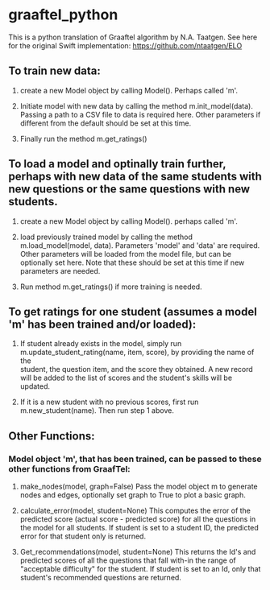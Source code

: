 # graaftel_python
This is a python translation of Graaftel algorithm by N.A. Taatgen. 
See here for the original Swift implementation: https://github.com/ntaatgen/ELO

## To train new data:

 1. create a new Model object by calling Model(). Perhaps called 'm'.

 2. Initiate model with new data by calling the method m.init_model(data). Passing a path to a CSV file to data is required here. Other parameters if different from the default should be set at this time.
 
 3. Finally run the method m.get_ratings()

## To load a model and optinally train further, perhaps with new data of the same students with new questions or the same questions with new students. 

 1. create a new Model object by calling Model(). perhaps called 'm'.
 
 2. load previously trained model by calling the method m.load_model(model, data). Parameters 'model' and 'data' are required. Other parameters will be loaded from the model file, but can be optionally set here. Note that these should be set at this time if new parameters are needed. 
 
 3. Run method m.get_ratings() if more training is needed. 

## To get ratings for one student (assumes a model 'm' has been trained and/or loaded):
1. If student already exists in the model, simply run m.update_student_rating(name, item, score), by providing the name of the  
  student, the question item, and the score they obtained. A new record will be added to the list of scores and the student's skills will be updated. 

2. If it is a new student with no previous scores, first run m.new_student(name). Then run step 1 above. 


## Other Functions:
 
### Model object 'm', that has been trained, can be passed to these other functions from GraafTel: 
1. make_nodes(model, graph=False)
 Pass the model object m to generate nodes and edges, optionally set graph to True to plot a basic graph. 
    
2. calculate_error(model, student=None)
This computes the error of the predicted score (actual score - predicted score) for all the questions in the model for all students. If student is set to a student ID, the predicted error for that student only is returned. 

3. Get_recommendations(model, student=None)
This returns the Id's and predicted scores of all the questions that fall with-in the range of "acceptable difficulty" for the student. 
If student is set to an Id, only that student's recommended questions are returned. 
